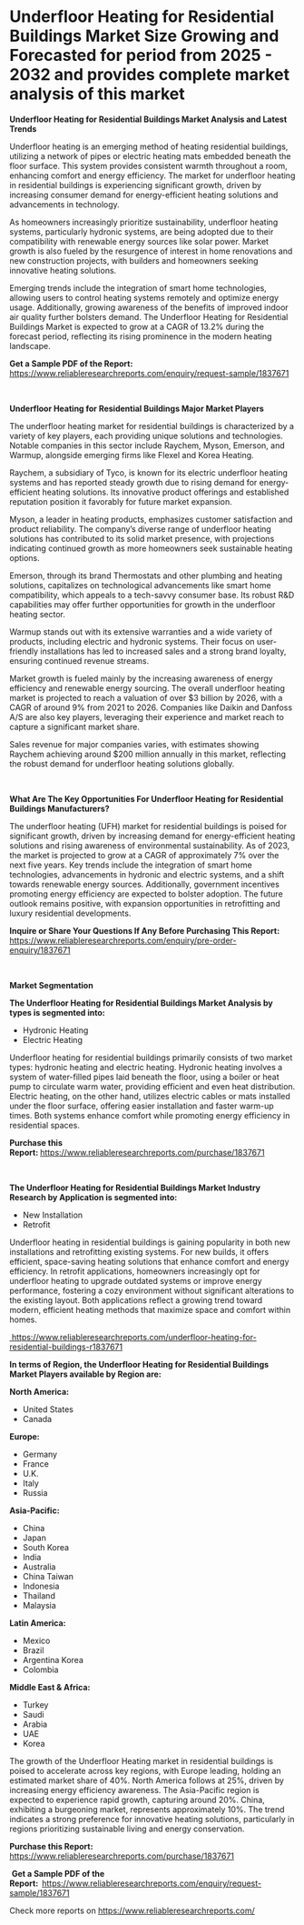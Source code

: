 <p><h1>Underfloor Heating for Residential Buildings Market Size Growing and Forecasted for period from 2025 - 2032 and provides complete market analysis of this market</h1></p><p><strong>Underfloor Heating for Residential Buildings Market Analysis and Latest Trends</strong></p>
<p><p>Underfloor heating is an emerging method of heating residential buildings, utilizing a network of pipes or electric heating mats embedded beneath the floor surface. This system provides consistent warmth throughout a room, enhancing comfort and energy efficiency. The market for underfloor heating in residential buildings is experiencing significant growth, driven by increasing consumer demand for energy-efficient heating solutions and advancements in technology. </p><p>As homeowners increasingly prioritize sustainability, underfloor heating systems, particularly hydronic systems, are being adopted due to their compatibility with renewable energy sources like solar power. Market growth is also fueled by the resurgence of interest in home renovations and new construction projects, with builders and homeowners seeking innovative heating solutions. </p><p>Emerging trends include the integration of smart home technologies, allowing users to control heating systems remotely and optimize energy usage. Additionally, growing awareness of the benefits of improved indoor air quality further bolsters demand. The Underfloor Heating for Residential Buildings Market is expected to grow at a CAGR of 13.2% during the forecast period, reflecting its rising prominence in the modern heating landscape.</p></p>
<p><strong>Get a Sample PDF of the Report:&nbsp;</strong> <a href="https://www.reliableresearchreports.com/enquiry/request-sample/1837671?utm_campaign=3386&utm_medium=2&utm_source=Github&utm_content=ia&utm_term=12042025&utm_id=underfloor-heating-for-residential-buildings">https://www.reliableresearchreports.com/enquiry/request-sample/1837671</a></p>
<p>&nbsp;</p>
<p><strong>Underfloor Heating for Residential Buildings Major Market Players</strong></p>
<p><p>The underfloor heating market for residential buildings is characterized by a variety of key players, each providing unique solutions and technologies. Notable companies in this sector include Raychem, Myson, Emerson, and Warmup, alongside emerging firms like Flexel and Korea Heating. </p><p>Raychem, a subsidiary of Tyco, is known for its electric underfloor heating systems and has reported steady growth due to rising demand for energy-efficient heating solutions. Its innovative product offerings and established reputation position it favorably for future market expansion.</p><p>Myson, a leader in heating products, emphasizes customer satisfaction and product reliability. The company’s diverse range of underfloor heating solutions has contributed to its solid market presence, with projections indicating continued growth as more homeowners seek sustainable heating options.</p><p>Emerson, through its brand Thermostats and other plumbing and heating solutions, capitalizes on technological advancements like smart home compatibility, which appeals to a tech-savvy consumer base. Its robust R&D capabilities may offer further opportunities for growth in the underfloor heating sector.</p><p>Warmup stands out with its extensive warranties and a wide variety of products, including electric and hydronic systems. Their focus on user-friendly installations has led to increased sales and a strong brand loyalty, ensuring continued revenue streams.</p><p>Market growth is fueled mainly by the increasing awareness of energy efficiency and renewable energy sourcing. The overall underfloor heating market is projected to reach a valuation of over $3 billion by 2026, with a CAGR of around 9% from 2021 to 2026. Companies like Daikin and Danfoss A/S are also key players, leveraging their experience and market reach to capture a significant market share.</p><p>Sales revenue for major companies varies, with estimates showing Raychem achieving around $200 million annually in this market, reflecting the robust demand for underfloor heating solutions globally.</p></p>
<p>&nbsp;</p>
<p><strong>What Are The Key Opportunities For Underfloor Heating for Residential Buildings Manufacturers?</strong></p>
<p><p>The underfloor heating (UFH) market for residential buildings is poised for significant growth, driven by increasing demand for energy-efficient heating solutions and rising awareness of environmental sustainability. As of 2023, the market is projected to grow at a CAGR of approximately 7% over the next five years. Key trends include the integration of smart home technologies, advancements in hydronic and electric systems, and a shift towards renewable energy sources. Additionally, government incentives promoting energy efficiency are expected to bolster adoption. The future outlook remains positive, with expansion opportunities in retrofitting and luxury residential developments.</p></p>
<p><strong>Inquire or Share Your Questions If Any Before Purchasing This Report:</strong> <a href="https://www.reliableresearchreports.com/enquiry/pre-order-enquiry/1837671?utm_campaign=3386&utm_medium=2&utm_source=Github&utm_content=ia&utm_term=12042025&utm_id=underfloor-heating-for-residential-buildings">https://www.reliableresearchreports.com/enquiry/pre-order-enquiry/1837671</a></p>
<p>&nbsp;</p>
<p><strong>Market Segmentation</strong></p>
<p><strong>The Underfloor Heating for Residential Buildings Market Analysis by types is segmented into:</strong></p>
<p><ul><li>Hydronic Heating</li><li>Electric Heating</li></ul></p>
<p><p>Underfloor heating for residential buildings primarily consists of two market types: hydronic heating and electric heating. Hydronic heating involves a system of water-filled pipes laid beneath the floor, using a boiler or heat pump to circulate warm water, providing efficient and even heat distribution. Electric heating, on the other hand, utilizes electric cables or mats installed under the floor surface, offering easier installation and faster warm-up times. Both systems enhance comfort while promoting energy efficiency in residential spaces.</p></p>
<p><strong>Purchase this Report:&nbsp;</strong><a href="https://www.reliableresearchreports.com/purchase/1837671?utm_campaign=3386&utm_medium=2&utm_source=Github&utm_content=ia&utm_term=12042025&utm_id=underfloor-heating-for-residential-buildings">https://www.reliableresearchreports.com/purchase/1837671</a></p>
<p>&nbsp;</p>
<p><strong>The Underfloor Heating for Residential Buildings Market Industry Research by Application is segmented into:</strong></p>
<p><ul><li>New Installation</li><li>Retrofit</li></ul></p>
<p><p>Underfloor heating in residential buildings is gaining popularity in both new installations and retrofitting existing systems. For new builds, it offers efficient, space-saving heating solutions that enhance comfort and energy efficiency. In retrofit applications, homeowners increasingly opt for underfloor heating to upgrade outdated systems or improve energy performance, fostering a cozy environment without significant alterations to the existing layout. Both applications reflect a growing trend toward modern, efficient heating methods that maximize space and comfort within homes.</p></p>
<p><a href="https://www.reliableresearchreports.com/underfloor-heating-for-residential-buildings-r1837671?utm_campaign=3386&utm_medium=2&utm_source=Github&utm_content=ia&utm_term=12042025&utm_id=underfloor-heating-for-residential-buildings">&nbsp;https://www.reliableresearchreports.com/underfloor-heating-for-residential-buildings-r1837671</a></p>
<p><strong>In terms of Region, the Underfloor Heating for Residential Buildings Market Players available by Region are:</strong></p>
<p>
    <p> <strong> North America: </strong>
        <ul>
            <li>United States</li>
            <li>Canada</li>
        </ul>
        </p> 
    <p> <strong> Europe: </strong>
        <ul>
            <li>Germany</li>
            <li>France</li>
            <li>U.K.</li>
            <li>Italy</li>
            <li>Russia</li>
        </ul>
        </p> 
    <p> <strong> Asia-Pacific: </strong>
        <ul>
            <li>China</li>
            <li>Japan</li>
            <li>South Korea</li>
            <li>India</li>
            <li>Australia</li>
            <li>China Taiwan</li>
            <li>Indonesia</li>
            <li>Thailand</li>
            <li>Malaysia</li>
        </ul>
        </p> 
    <p> <strong> Latin America: </strong>
        <ul>
            <li>Mexico</li>
            <li>Brazil</li>
            <li>Argentina Korea</li>
            <li>Colombia</li>
        </ul>
        </p> 
    <p> <strong> Middle East & Africa: </strong>
        <ul>
            <li>Turkey</li>
            <li>Saudi</li>
            <li>Arabia</li>
            <li>UAE</li>
            <li>Korea</li>
        </ul>
    </p>
    </p>
<p><p>The growth of the Underfloor Heating market in residential buildings is poised to accelerate across key regions, with Europe leading, holding an estimated market share of 40%. North America follows at 25%, driven by increasing energy efficiency awareness. The Asia-Pacific region is expected to experience rapid growth, capturing around 20%. China, exhibiting a burgeoning market, represents approximately 10%. The trend indicates a strong preference for innovative heating solutions, particularly in regions prioritizing sustainable living and energy conservation.</p></p>
<p><strong>Purchase this Report: </strong><a href="https://www.reliableresearchreports.com/purchase/1837671?utm_campaign=3386&utm_medium=2&utm_source=Github&utm_content=ia&utm_term=12042025&utm_id=underfloor-heating-for-residential-buildings">https://www.reliableresearchreports.com/purchase/1837671</a></p>
<p>&nbsp;<strong>Get a Sample PDF of the Report:&nbsp;&nbsp;</strong><a href="https://www.reliableresearchreports.com/enquiry/request-sample/1837671?utm_campaign=3386&utm_medium=2&utm_source=Github&utm_content=ia&utm_term=12042025&utm_id=underfloor-heating-for-residential-buildings">https://www.reliableresearchreports.com/enquiry/request-sample/1837671</a></p>
<p><strong></strong></p>
<p>Check more reports on <a href="https://www.reliableresearchreports.com/?utm_campaign=3386&utm_medium=2&utm_source=Github&utm_content=ia&utm_term=12042025&utm_id=underfloor-heating-for-residential-buildings">https://www.reliableresearchreports.com/</a></p>